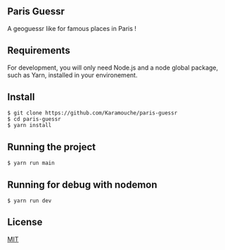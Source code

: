 ## Paris Guessr
A geoguessr like for famous places in Paris !

## Requirements

For development, you will only need Node.js and a node global package, such as Yarn, installed in your environement.

## Install

    $ git clone https://github.com/Karamouche/paris-guessr
    $ cd paris-guessr
    $ yarn install

## Running the project

    $ yarn run main

## Running for debug with nodemon

    $ yarn run dev

## License

[MIT](https://choosealicense.com/licenses/mit/)
